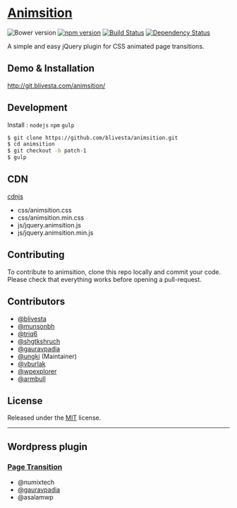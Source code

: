 # [Animsition](http://blivesta.github.io/animsition)

![Bower version](https://img.shields.io/bower/v/animsition.svg?style=flat)
[![npm version](https://img.shields.io/npm/v/animsition.svg?style=flat)](https://www.npmjs.com/package/animsition)
[![Build Status](https://img.shields.io/travis/blivesta/animsition/master.svg?style=flat)](https://travis-ci.org/blivesta/animsition)
[![Dependency Status](https://david-dm.org/blivesta/animsition.svg)](https://david-dm.org/blivesta/animsition)


A simple and easy jQuery plugin for CSS animated page transitions.


## Demo & Installation
http://git.blivesta.com/animsition/


## Development

Install : `nodejs` `npm` `gulp`

```bash
$ git clone https://github.com/blivesta/animsition.git
$ cd animsition
$ git checkout -b patch-1
$ gulp
```

## CDN
[cdnjs](https://cdnjs.com/libraries/animsition)

- css/animsition.css
- css/animsition.min.css
- js/jquery.animsition.js
- js/jquery.animsition.min.js

## Contributing

To contribute to animsition, clone this repo locally and commit your code.  
Please check that everything works before opening a pull-request.


## Contributors
- [@blivesta](https://github.com/blivesta)
- [@munsonbh](https://github.com/munsonbh)
- [@triq6](https://github.com/triq6)
- [@shgtkshruch](https://github.com/shgtkshruch)
- [@gauravpadia](https://github.com/gauravpadia)
- [@ungki](https://github.com/ungki) (Maintainer)
- [@vburlak](https://github.com/vburlak)
- [@wpexplorer](https://github.com/wpexplorer)
- [@armbull](https://github.com/armbull)

## License
Released under the [MIT](https://github.com/blivesta/animsition/blob/master/LICENSE.md) license.


---


## Wordpress plugin

### [Page Transition](http://wordpress.org/plugins/page-transition/ "Page Transition")
- @numixtech
- [@gauravpadia](https://github.com/gauravpadia)
- @asalamwp
